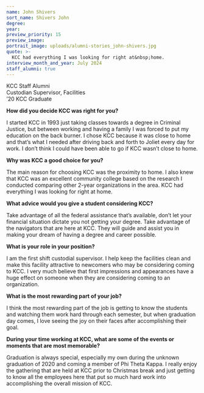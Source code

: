 ```yaml
---
name: John Shivers
sort_name: Shivers John
degree:
year:
preview_priority: 15
preview_image:
portrait_image: uploads/alumni-stories_john-shivers.jpg
quote: >-
  KCC had everything I was looking for right at&nbsp;home.
interview_month_and_year: July 2024
staff_alumni: true
---
```


KCC Staff Alumni<br>
Custodian Supervisor, Facilities<br>
’20 KCC Graduate

**How did you decide KCC was right for you?**

I started KCC in 1993 just taking classes towards a degree in Criminal Justice, but between working and having a family I was forced to put my education on the back burner. I chose KCC because it was close to home and that’s what I needed after driving back and forth to Joliet every day for work. I don’t think I could have been able to go if KCC wasn’t close to home. 

**Why was KCC a good choice for you?**

The main reason for choosing KCC was the proximity to home. I also knew that KCC was an excellent community college based on the research I conducted comparing other 2-year organizations in the area. KCC had everything I was looking for right at home.

**What advice would you give a student considering KCC?**

Take advantage of all the federal assistance that’s available, don’t let your financial situation dictate you not getting your degree. Take advantage of the navigators that are here at KCC. They will guide and assist you in making your dream of having a degree and career possible.

**What is your role in your position?**

I am the first shift custodial supervisor. I help keep the facilities clean and make this facility attractive to newcomers who may be considering coming to KCC. I very much believe that first impressions and appearances have a huge effect on someone when they are considering coming to an organization.

**What is the most rewarding part of your job?**

I think the most rewarding part of the job is getting to know the students and watching them work hard through each semester, but when graduation day comes, I love seeing the joy on their faces after accomplishing their goal.

**During your time working at KCC, what are some of the events or moments that are most memorable?**

Graduation is always special, especially my own during the unknown graduation of 2020 and coming a member of Phi Theta Kappa. I really enjoy the gathering that are held at KCC prior to Christmas break and just getting to know all the employees here that put so much hard work into accomplishing the overall mission of KCC.
